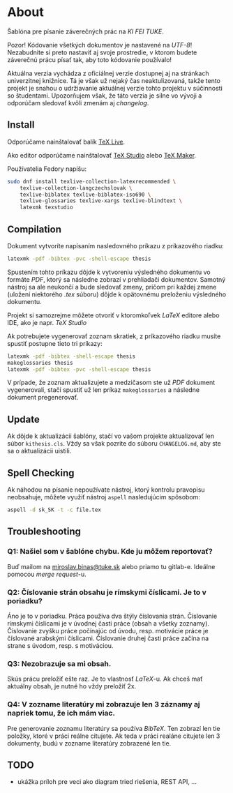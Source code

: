 # About

Šablóna pre písanie záverečných prác na _KI FEI TUKE_. 

Pozor! Kódovanie všetkých dokumentov je nastavené na _UTF-8_! Nezabudnite si preto nastaviť aj svoje prostredie, v ktorom budete záverečnú prácu písať tak, aby toto kódovanie používalo!

Aktuálna verzia vychádza z oficiálnej verzie dostupnej aj na stránkach univerzitnej knižnice. Tá je však už nejaký čas neaktulizovaná, takže tento projekt je snahou o udržiavanie aktuálnej verzie tohto projektu v súčinnosti so študentami. Upozorňujem však, že táto verzia je silne vo vývoji a odporúčam sledovať kvôli zmenám aj _changelog_.

## Install

Odporúčame nainštalovať balík [TeX Live](https://www.tug.org/texlive/). 

Ako editor odporúčame nainštalovať [TeX Studio](http://www.texstudio.org/) alebo [TeX Maker](http://www.xm1math.net/texmaker/).

Používatelia Fedory napíšu:

```bash
sudo dnf install texlive-collection-latexrecommended \
    texlive-collection-langczechslovak \
    texlive-biblatex texlive-biblatex-iso690 \
    texlive-glossaries texlive-xargs texlive-blindtext \
    latexmk texstudio
```


## Compilation

Dokument vytvoríte napísaním nasledovného príkazu z príkazového riadku:

```bash
latexmk -pdf -bibtex -pvc -shell-escape thesis
```

Spustením tohto príkazu dôjde k vytvoreniu výsledného dokumentu vo formáte _PDF_, ktorý sa následne zobrazí v prehliadači dokumentov. Samotný nástroj sa ale neukončí a bude sledovať zmeny, pričom pri každej zmene (uložení niektorého _.tex_ súboru) dôjde k opätovnému preloženiu výsledného dokumentu.

Projekt si samozrejme môžete otvoriť v ktoromkoľvek _LaTeX_ editore alebo IDE, ako je napr. _TeX Studio_


Ak potrebujete vygenerovať zoznam skratiek, z príkazového riadku musíte spustiť postupne tieto tri príkazy:
```bash
latexmk -pdf -bibtex -shell-escape thesis
makeglossaries thesis
latexmk -pdf -bibtex -pvc -shell-escape thesis
```

V prípade, že zoznam aktualizujete a medzičasom ste už _PDF_ dokument vygenerovali, stačí spustiť už len príkaz `makeglossaries` a následne dokument pregenerovať.


## Update

Ak dôjde k aktualizácii šablóny, stačí vo vašom projekte aktualizovať len súbor `kithesis.cls`. Vždy sa však pozrite do súboru `CHANGELOG.md`, aby ste sa o aktualizácii uistili.


## Spell Checking

Ak náhodou na písanie nepoužívate nástroj, ktorý kontrolu pravopisu neobsahuje, môžete využiť nástroj `aspell` nasledujúcim spôsobom:

```bash
aspell -d sk_SK -t -c file.tex
```


## Troubleshooting

### Q1: Našiel som v šablóne chybu. Kde ju môžem reportovať?

Buď mailom na miroslav.binas@tuke.sk alebo priamo tu gitlab-e. Ideálne pomocou _merge request_-u.


### Q2: Číslovanie strán obsahu je rímskymi číslicami. Je to v poriadku?

Áno je to v poriadku. Práca používa dva štýly číslovania strán. Číslovanie rímskymi číslicami je v úvodnej časti práce (obsah a všetky zoznamy). Číslovanie zvyšku práce počínajúc od úvodu, resp. motivácie práce je číslované arabskými číslicami. Číslovanie druhej časti práce začína na strane s úvodom, resp. s motiváciou.


### Q3: Nezobrazuje sa mi obsah.

Skús prácu preložiť ešte raz. Je to vlastnosť _LaTeX_-u. Ak chceš mať aktuálny obsah, je nutné ho vždy preložiť 2x.


### Q4: V zozname literatúry mi zobrazuje len 3 záznamy aj napriek tomu, že ich mám viac.

Pre generovanie zoznamu literatúry sa používa _BibTeX_. Ten zobrazí len tie položky, ktoré v práci reálne citujete. Ak teda v práci realáne citujete len 3 dokumenty, budú v zozname literatúry zobrazené len tie.


## TODO

* ukážka príloh pre veci ako diagram tried riešenia, REST API, ...
